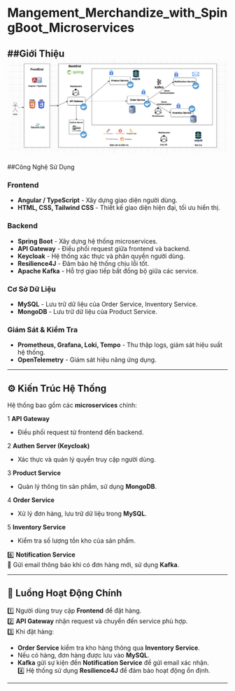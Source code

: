 # Mangement_Merchandize_with_SpingBoot_Microservices
##Giới Thiệu
![image](https://github.com/ducbn/Mangement_Merchandize_with_SpingBoot_Microservices/blob/main/img.png)
---

##Công Nghệ Sử Dụng

### **Frontend**
- **Angular / TypeScript** - Xây dựng giao diện người dùng.
- **HTML, CSS, Tailwind CSS** - Thiết kế giao diện hiện đại, tối ưu hiển thị.

### **Backend**
- **Spring Boot** - Xây dựng hệ thống microservices.
- **API Gateway** - Điều phối request giữa frontend và backend.
- **Keycloak** - Hệ thống xác thực và phân quyền người dùng.
- **Resilience4J** - Đảm bảo hệ thống chịu lỗi tốt.
- **Apache Kafka** - Hỗ trợ giao tiếp bất đồng bộ giữa các service.

### **Cơ Sở Dữ Liệu**
- **MySQL** - Lưu trữ dữ liệu của Order Service, Inventory Service.
- **MongoDB** - Lưu trữ dữ liệu của Product Service.

### **Giám Sát & Kiểm Tra**
- **Prometheus, Grafana, Loki, Tempo** - Thu thập logs, giám sát hiệu suất hệ thống.
- **OpenTelemetry** - Giám sát hiệu năng ứng dụng.

---

## ⚙️ Kiến Trúc Hệ Thống

Hệ thống bao gồm các **microservices** chính:

1️ **API Gateway**  
   - Điều phối request từ frontend đến backend.

2️ **Authen Server (Keycloak)**  
   - Xác thực và quản lý quyền truy cập người dùng.

3️ **Product Service**  
   - Quản lý thông tin sản phẩm, sử dụng **MongoDB**.

4️ **Order Service**  
   - Xử lý đơn hàng, lưu trữ dữ liệu trong **MySQL**.

5️ **Inventory Service**  
   - Kiểm tra số lượng tồn kho của sản phẩm.

6️⃣ **Notification Service**  
   📩 Gửi email thông báo khi có đơn hàng mới, sử dụng **Kafka**.

---

## 🔄 Luồng Hoạt Động Chính

1️⃣ Người dùng truy cập **Frontend** để đặt hàng.  
2️⃣ **API Gateway** nhận request và chuyển đến service phù hợp.  
3️⃣ Khi đặt hàng:  
   - **Order Service** kiểm tra kho hàng thông qua **Inventory Service**.  
   - Nếu có hàng, đơn hàng được lưu vào **MySQL**.  
   - **Kafka** gửi sự kiện đến **Notification Service** để gửi email xác nhận.  
4️⃣ Hệ thống sử dụng **Resilience4J** để đảm bảo hoạt động ổn định.  

---

